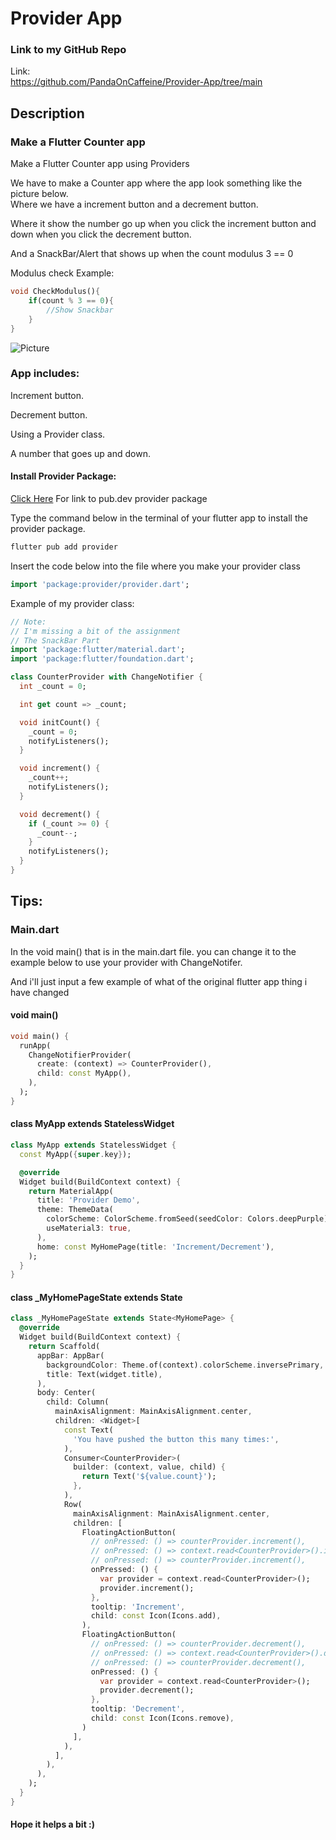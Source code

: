 # Provider App

### Link to my GitHub Repo
Link:   
https://github.com/PandaOnCaffeine/Provider-App/tree/main


## Description
### Make a Flutter Counter app
Make a Flutter Counter app using Providers

We have to make a Counter app where the app look something like the picture below.  
Where we have a increment button and a decrement button.

Where it show the number go up when you click the increment button and down when you click the decrement button.

And a SnackBar/Alert that shows up when the count modulus 3 == 0

Modulus check Example:
```dart
void CheckModulus(){
    if(count % 3 == 0){
        //Show Snackbar
    }
}
```

![Picture](/DeincrementOpg.png)

### App includes:

Increment button.

Decrement button.

Using a Provider class.

A number that goes up and down.

#### Install Provider Package:

[Click Here](https://pub.dev/packages/provider) For link to pub.dev provider package

Type the command below in the terminal of your flutter app to install the provider package.

```cmd
flutter pub add provider
```

Insert the code below into the file where you make your provider class

```dart
import 'package:provider/provider.dart';
```


Example of my provider class: 
```dart
// Note:
// I'm missing a bit of the assignment
// The SnackBar Part
import 'package:flutter/material.dart';
import 'package:flutter/foundation.dart';

class CounterProvider with ChangeNotifier {
  int _count = 0;

  int get count => _count;

  void initCount() {
    _count = 0;
    notifyListeners();
  }

  void increment() {
    _count++;
    notifyListeners();
  }

  void decrement() {
    if (_count >= 0) {
      _count--;
    }
    notifyListeners();
  }
}
```

## Tips:

### Main.dart

In the void main() that is in the main.dart file. you can change it to the example below to use your provider with ChangeNotifer.

And i'll just input a few example of what of the original flutter app thing i have changed

#### void main()
```dart
void main() {
  runApp(
    ChangeNotifierProvider(
      create: (context) => CounterProvider(),
      child: const MyApp(),
    ),
  );
}
```


#### class MyApp extends StatelessWidget
```dart
class MyApp extends StatelessWidget {
  const MyApp({super.key});

  @override
  Widget build(BuildContext context) {
    return MaterialApp(
      title: 'Provider Demo',
      theme: ThemeData(
        colorScheme: ColorScheme.fromSeed(seedColor: Colors.deepPurple),
        useMaterial3: true,
      ),
      home: const MyHomePage(title: 'Increment/Decrement'),
    );
  }
}
```


#### class _MyHomePageState extends State<MyHomePage>
```dart
class _MyHomePageState extends State<MyHomePage> {
  @override
  Widget build(BuildContext context) {
    return Scaffold(
      appBar: AppBar(
        backgroundColor: Theme.of(context).colorScheme.inversePrimary,
        title: Text(widget.title),
      ),
      body: Center(
        child: Column(
          mainAxisAlignment: MainAxisAlignment.center,
          children: <Widget>[
            const Text(
              'You have pushed the button this many times:',
            ),
            Consumer<CounterProvider>(
              builder: (context, value, child) {
                return Text('${value.count}');
              },
            ),
            Row(
              mainAxisAlignment: MainAxisAlignment.center,
              children: [
                FloatingActionButton(
                  // onPressed: () => counterProvider.increment(),
                  // onPressed: () => context.read<CounterProvider>().increment(),
                  // onPressed: () => counterProvider.increment(),
                  onPressed: () {
                    var provider = context.read<CounterProvider>();
                    provider.increment();
                  },
                  tooltip: 'Increment',
                  child: const Icon(Icons.add),
                ),
                FloatingActionButton(
                  // onPressed: () => counterProvider.decrement(),
                  // onPressed: () => context.read<CounterProvider>().decrement(),
                  // onPressed: () => counterProvider.decrement(),
                  onPressed: () {
                    var provider = context.read<CounterProvider>();
                    provider.decrement();
                  },
                  tooltip: 'Decrement',
                  child: const Icon(Icons.remove),
                )
              ],
            ),
          ],
        ),
      ),
    );
  }
}
```


#### Hope it helps a bit :)
